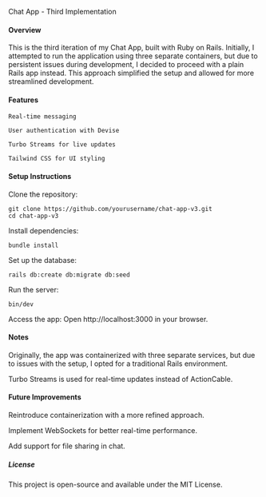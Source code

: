 Chat App - Third Implementation

#### Overview

This is the third iteration of my Chat App, built with Ruby on Rails. Initially, I attempted to run the application using three separate containers, but due to persistent issues during development, I decided to proceed with a plain Rails app instead. This approach simplified the setup and allowed for more streamlined development.

#### Features

```
Real-time messaging

User authentication with Devise

Turbo Streams for live updates

Tailwind CSS for UI styling
```

#### Setup Instructions

Clone the repository:

```
git clone https://github.com/yourusername/chat-app-v3.git
cd chat-app-v3
```

Install dependencies:

```
bundle install
```

Set up the database:

```
rails db:create db:migrate db:seed
```

Run the server:

```
bin/dev
```

Access the app: Open http://localhost:3000 in your browser.

#### Notes

Originally, the app was containerized with three separate services, but due to issues with the setup, I opted for a traditional Rails environment.

Turbo Streams is used for real-time updates instead of ActionCable.

#### Future Improvements

Reintroduce containerization with a more refined approach.

Implement WebSockets for better real-time performance.

Add support for file sharing in chat.

##### License

This project is open-source and available under the MIT License.
